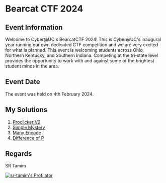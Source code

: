 # Bearcat CTF 2024

## Event Information
Welcome to Cyber@UC's BearcatCTF 2024! This is Cyber@UC's inaugural year running our own dedicated CTF competition and we are very excited for what is planned. This event is welcoming students across Ohio, Northern Kentucky, and Southern Indiana. Competing at the tri-state level provides the opportunity to work with and against some of the brightest student minds in the area.

## Event Date
The event was held on 4th February 2024.

## My Solutions
1. [Proclicker V2](Proclicker_V2.md)
2. [Simple Mystery](Simple_Mystery.md)
3. [Many Encode](Many_Encode.md)
4. [Difference of P](Difference_of_P.md)

## Regards
SR Tamim

[![sr-tamim's Profilator](https://profilator.deno.dev/sr-tamim?v=1.0.0.alpha.4)](https://github.com/sr-tamim)
